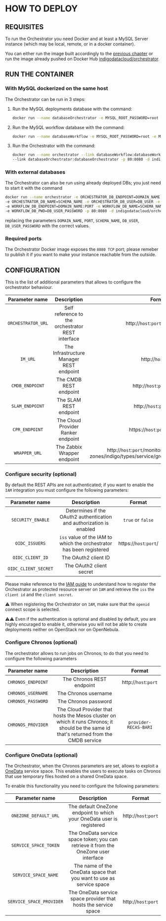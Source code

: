 # HOW TO DEPLOY

## REQUISITES

To run the Orchestrator you need Docker and at least a MySQL Server instance (which may be local, remote, or in a docker container). 

You can either run the image built accordingly to the [previous chapter](how_to_build.md) or run the image already pushed on Docker Hub [indigodatacloud/orchestrator](https://hub.docker.com/r/indigodatacloud/orchestrator/).

## RUN THE CONTAINER

### With MySQL dockerized on the same host
The Orchestrator can be run in 3 steps:

1. Run the MySQL deployments database with the command:

    ```bash
    docker run --name databaseOrchestrator -e MYSQL_ROOT_PASSWORD=root -e MYSQL_DATABASE=orchestrator -d mysql:5.7
    ```

2. Run the MySQL workflow database with the command:

    ```bash
    docker run --name databaseWorkflow -e MYSQL_ROOT_PASSWORD=root -e MYSQL_DATABASE=workflow -d mysql:5.7
    ```

3. Run the Orchestrator with the command:

    ```bash
    docker run --name orchestrator --link databaseWorkflow:databaseWorkflow \
    --link databaseOrchestrator:databaseOrchestrator -p 80:8080 -d indigodatacloud/orchestrator
    ```

### With external databases

The Orchestrator can also be run using already deployed DBs; you just need to start it with the command

```bash
docker run --name orchestrator -e ORCHESTRATOR_DB_ENDPOINT=DOMAIN_NAME:PORT \
-e ORCHESTRATOR_DB_NAME=SCHEMA_NAME -e ORCHESTRATOR_DB_USER=DB_USER -e ORCHESTRATOR_DB_PWD=DB_USER_PASSWORD  \
-e WORKFLOW_DB_ENDPOINT=DOMAIN_NAME:PORT -e WORKFLOW_DB_NAME=SCHEMA_NAME -e WORKFLOW_DB_USER=DB_USER \
-e WORKFLOW_DB_PWD=DB_USER_PASSWORD -p 80:8080 -d indigodatacloud/orchestrator
```

replacing the parameters `DOMAIN_NAME`, `PORT`, `SCHEMA_NAME`, `DB_USER`, `DB_USER_PASSWORD` with the correct values.

### Required ports

The Orchestrator Docker image exposes the `8080 TCP` port; please remeber to publish it if you want to make your instance reachable from the outside.

## CONFIGURATION

This is the list of additional parameters that allows to configure the orchestrator behaviour.

|Parameter name|Description|Format|
|:--------:|:--------------------------------------------------------------------:|:---:|
|`ORCHESTRATOR_URL`|Self reference to the orchestrator REST interface|http://`host`:`port`/orchestrator|
|`IM_URL`|The Infrastructure Manager REST endpoint|http://`host`:`port`|
| `CMDB_ENDPOINT`|The CMDB REST endpoint|http://`host`:`port`/cmdb/|
|`SLAM_ENDPOINT`|The SLAM REST endpoint|http://`host`:`port`/slam/|
|`CPR_ENDPOINT`|The Cloud Provider Ranker endpoint|https://`host`:`port`/cpr/rank|
|`WRAPPER_URL`|The Zabbix Wrapper endpoint| http://`host`:`port`/monitoring/adapters/zabbix/<br />zones/indigo/types/service/groups/Cloud_Providers/hosts/|

### Configure security (optional)
By default the REST APIs are not authenticated; if you want to enable the `IAM` integration you must configure the following parameters:

|Parameter name|Description|Format|
|:--------:|:--------------------------------------------------------------------:|:---:|
|`SECURITY_ENABLE`|Determines if the OAuth2 authentication and authorization is enabled|`true` or `false`|
|`OIDC_ISSUERS`|`iss` value of the IAM to which the orchestrator has been registered|https://`host`:`port`/|
|`OIDC_CLIENT_ID`|The OAuth2 client ID||
|`OIDC_CLIENT_SECRET`|The OAuth2 client secret||

Please make reference to the [IAM guide](https://indigo-dc.gitbooks.io/iam/content) to understand how to register the Orchestrator as protected resource server on `IAM` and retrieve the `iss` the `client id` and the `client secret`.

:warning: When registering the Orchestrator on `IAM`, make sure that the `openid` connect scope is selected.

:warning::warning: Even if the authentication is optional and disabled by default, you are highly encuraged to enable it, otherwise you will not be able to create deployments neither on OpenStack nor on OpenNebula.
 
### Configure Chronos (optional)
The orchestrator allows to run jobs on Chronos; to do that you need to configure the following parameters 

|Parameter name|Description|Format|
|:--------:|:--------------------------------------------------------------------:|:---:|
|`CHRONOS_ENDPOINT`|The Chronos REST endpoint|http://`host`:`port`|
|`CHRONOS_USERNAME`|The Chronos username||
|`CHRONOS_PASSWORD`|The Chronos password||
|`CHRONOS_PROVIDER`|The Cloud Provider that hosts the Mesos cluster on which it runs Chronos; it should be the same id that's returned from the CMDB service|`provider-RECAS-BARI`|
 
### Configure OneData (optional)
The Orchestrator, when the Chronos parameters are set, allows to exploit a [OneData](https://onedata.org/) service space. This enables the users to execute tasks on Chronos that use temporary files hosted on a shared OneData space.

To enable this functionality you need to configure the following parameters:

|Parameter name|Description|Format|
|:--------:|:--------------------------------------------------------------------:|:---:|
|`ONEZONE_DEFAULT_URL`|The default OneZone endpoint to which your OneData user is registered|http://`host`:`port`|
|`SERVICE_SPACE_TOKEN`|The OneData service space token; you can retrieve it from the OneZone user interface||
|`SERVICE_SPACE_NAME`|The name of the OneData space that you want to use as service space||
|`SERVICE_SPACE_PROVIDER`|The OneData service space provider that hosts the service space|http://`host`:`port`|
  

